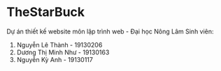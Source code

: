# TheStarBuck
Dự án thiết kế website môn lập trình web - Đại học Nông Lâm
Sinh viên:
1. Nguyễn Lê Thành - 19130206
2. Dương Thị Minh Như - 19130163
3. Nguyễn Kỳ Anh - 19130117
